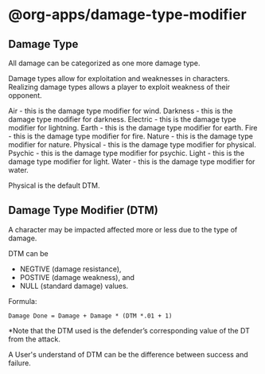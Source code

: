 # @org-apps/damage-type-modifier

## Damage Type
All damage can be categorized as one more damage type. 

Damage types allow for exploitation and weaknesses in characters. Realizing damage types allows a player to exploit weakness of their opponent. 

Air - this is the damage type modifier for wind.
Darkness - this is the damage type modifier for darkness.
Electric - this is the damage type modifier for lightning. 
Earth - this is the damage type modifier for earth.
Fire - this is the damage type modifier for fire.
Nature - this is the damage type modifier for nature. 
Physical - this is the damage type modifier for physical.
Psychic - this is the damage type modifier for psychic.
Light - this is the damage type modifier for light.
Water - this is the damage type modifier for water.

Physical is the default DTM.

## Damage Type Modifier (DTM)

A character may be impacted affected more or less due to the type of damage.

DTM can be 
* NEGTIVE (damage resistance), 
* POSTIVE (damage weakness), and 
* NULL (standard damage) values.


Formula:
```
Damage Done = Damage + Damage * (DTM *.01 + 1)
```
*Note that the DTM used is the defender’s corresponding value of the DT from the attack.

A User's understand of DTM can be the difference between success and failure.

